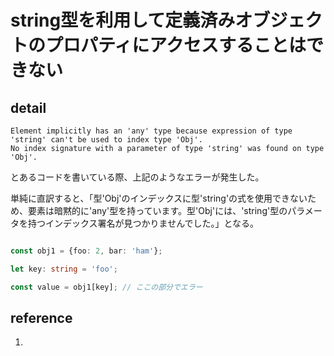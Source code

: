 # string型を利用して定義済みオブジェクトのプロパティにアクセスすることはできない

## detail

```console
Element implicitly has an 'any' type because expression of type 'string' can't be used to index type 'Obj'.
No index signature with a parameter of type 'string' was found on type 'Obj'.
```

とあるコードを書いている際、上記のようなエラーが発生した。

単純に直訳すると、「型'Obj'のインデックスに型'string'の式を使用できないため、要素は暗黙的に'any'型を持っています。型'Obj'には、'string'型のパラメータを持つインデックス署名が見つかりませんでした。」となる。

```typescript

const obj1 = {foo: 2, bar: 'ham'};

let key: string = 'foo';

const value = obj1[key]; // ここの部分でエラー
```

## reference

1. []()
